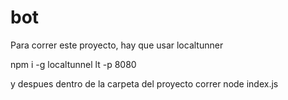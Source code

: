 # bot

Para correr este proyecto, hay que usar localtunner

npm i -g localtunnel
lt -p 8080

y despues dentro de la carpeta del proyecto correr node index.js
